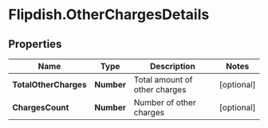 # Flipdish.OtherChargesDetails

## Properties

Name | Type | Description | Notes
------------ | ------------- | ------------- | -------------
**TotalOtherCharges** | **Number** | Total amount of other charges | [optional] 
**ChargesCount** | **Number** | Number of other charges | [optional] 


